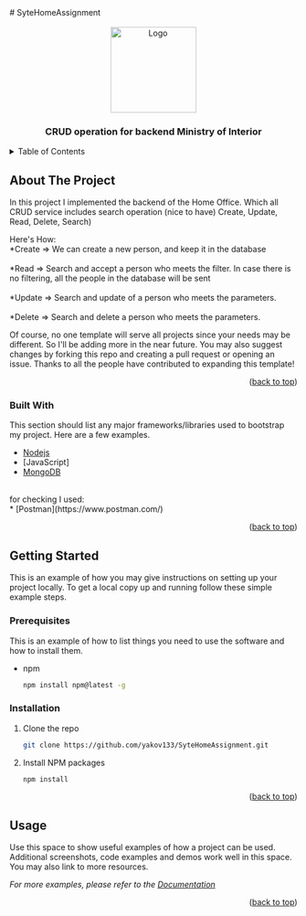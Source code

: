 <div id="top"></div>
# SyteHomeAssignment
<br />






<!-- PROJECT LOGO -->
<br />
<div align="center">
  <a href="https://github.com/othneildrew/Best-README-Template">
    <img src="https://www.gov.il/BlobFolder/news/news-17-03-2020/he/news_2020_03_logo_800_600.jpg" alt="Logo" width="150" height="150">
  </a>

  <h3 align="center">CRUD operation for backend Ministry of Interior</h3>
</div>



<!-- TABLE OF CONTENTS -->
<details>
  <summary>Table of Contents</summary>
  <ol>
    <li>
      <a href="#about-the-project">About The Project</a>
      <ul>
        <li><a href="#built-with">Built With</a></li>
      </ul>
    </li>
    <li>
      <a href="#getting-started">Getting Started</a>
      <ul>
        <li><a href="#prerequisites">Prerequisites</a></li>
        <li><a href="#installation">Installation</a></li>
      </ul>
    </li>
    <li><a href="#usage">Usage</a></li>
  </ol>
</details>



<!-- ABOUT THE PROJECT -->
## About The Project



In this project I implemented the backend of the Home Office.
Which all CRUD service includes search operation (nice to have) Create, Update, Read, Delete, Search)

Here's How:
<br />
*Create => We can create a new person, and keep it in the database 
<br />
<br />
*Read => Search and accept a person who meets the filter.
In case there is no filtering, all the people in the database will be sent
<br />
<br />
*Update => Search and update of a person who meets the parameters.
<br />
<br />
*Delete => Search and delete a person who meets the parameters.

Of course, no one template will serve all projects since your needs may be different. So I'll be adding more in the near future. You may also suggest changes by forking this repo and creating a pull request or opening an issue. Thanks to all the people have contributed to expanding this template!


<p align="right">(<a href="#top">back to top</a>)</p>



### Built With

This section should list any major frameworks/libraries used to bootstrap my project. Here are a few examples.

* [Nodejs](https://nodejs.org/en/)
* [JavaScript]
* [MongoDB](https://www.mongodb.com/)
<br />
for checking I used:
<br />
* [Postman](https://www.postman.com/)

<p align="right">(<a href="#top">back to top</a>)</p>



<!-- GETTING STARTED -->
## Getting Started

This is an example of how you may give instructions on setting up your project locally.
To get a local copy up and running follow these simple example steps.

### Prerequisites

This is an example of how to list things you need to use the software and how to install them.
* npm
  ```sh
  npm install npm@latest -g
  ```

### Installation

1. Clone the repo
   ```sh
   git clone https://github.com/yakov133/SyteHomeAssignment.git
   ```
2. Install NPM packages
   ```sh
   npm install
   ```
<p align="right">(<a href="#top">back to top</a>)</p>



<!-- USAGE EXAMPLES -->
## Usage

Use this space to show useful examples of how a project can be used. Additional screenshots, code examples and demos work well in this space. You may also link to more resources.

_For more examples, please refer to the [Documentation](https://example.com)_

<p align="right">(<a href="#top">back to top</a>)</p>



<!-- ROADMAP -->
